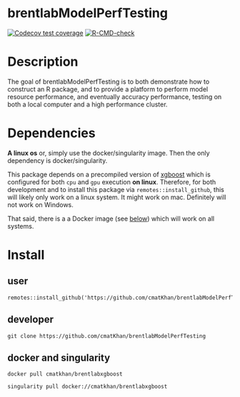 # brentlabModelPerfTesting

<!-- badges: start -->
  [![Codecov test coverage](https://codecov.io/gh/cmatKhan/brentlabModelPerfTesting/branch/main/graph/badge.svg)](https://app.codecov.io/gh/cmatKhan/brentlabModelPerfTesting?branch=main)
[![R-CMD-check](https://github.com/cmatKhan/brentlabModelPerfTesting/actions/workflows/R-CMD-check.yaml/badge.svg)](https://github.com/cmatKhan/brentlabModelPerfTesting/actions/workflows/R-CMD-check.yaml)
<!-- badges: end -->

# Description

The goal of brentlabModelPerfTesting is to both demonstrate how to construct 
an R package, and to provide a platform to perform model resource performance, 
and eventually accuracy performance, testing on both a local computer and a 
high performance cluster.


# Dependencies

__A linux os__ or, simply use the docker/singularity image. Then the only dependency is docker/singularity.

This package depends on a precompiled version of [xgboost]() which is 
configured for both `cpu` and `gpu` execution __on linux__. Therefore, for both development 
and to install this package via `remotes::install_github`, this will likely 
only work on a linux system. It might work on mac. Definitely will not work on 
Windows.  

That said, there is a a Docker image (see [below](#dockerhub)) which will 
work on all systems.

# Install

## user

```{sh}
remotes::install_github('https://github.com/cmatKhan/brentlabModelPerfTesting')
```

## developer

```{sh}
git clone https://github.com/cmatKhan/brentlabModelPerfTesting
```

## docker and singularity

```{sh}
docker pull cmatkhan/brentlabxgboost
```

```{sh}
singularity pull docker://cmatkhan/brentlabxgboost
```
